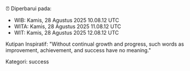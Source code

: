 ⏰ Diperbarui pada:
- WIB: Kamis, 28 Agustus 2025 10.08.12 UTC
- WITA: Kamis, 28 Agustus 2025 11.08.12 UTC
- WIT: Kamis, 28 Agustus 2025 12.08.12 UTC

Kutipan Inspiratif:
"Without continual growth and progress, such words as improvement, achievement, and success have no meaning."


Kategori: success


